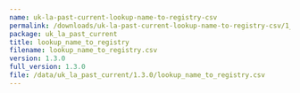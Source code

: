 ```yaml
---
name: uk-la-past-current-lookup-name-to-registry-csv
permalink: /downloads/uk-la-past-current-lookup-name-to-registry-csv/1_3_0
package: uk_la_past_current
title: lookup_name_to_registry
filename: lookup_name_to_registry.csv
version: 1.3.0
full_version: 1.3.0
file: /data/uk_la_past_current/1.3.0/lookup_name_to_registry.csv
---
```

